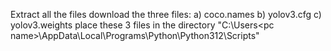 Extract all the files
download the three files:
a) coco.names
b) yolov3.cfg
c) yolov3.weights
place these 3 files in the directory  "C:\Users\<pc name>\AppData\Local\Programs\Python\Python312\Scripts\"
